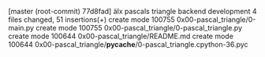 [master (root-commit) 77d8fad] älx pascals triangle backend development
 4 files changed, 51 insertions(+)
 create mode 100755 0x00-pascal_triangle/0-main.py
 create mode 100755 0x00-pascal_triangle/0-pascal_triangle.py
 create mode 100644 0x00-pascal_triangle/README.md
 create mode 100644 0x00-pascal_triangle/__pycache__/0-pascal_triangle.cpython-36.pyc
